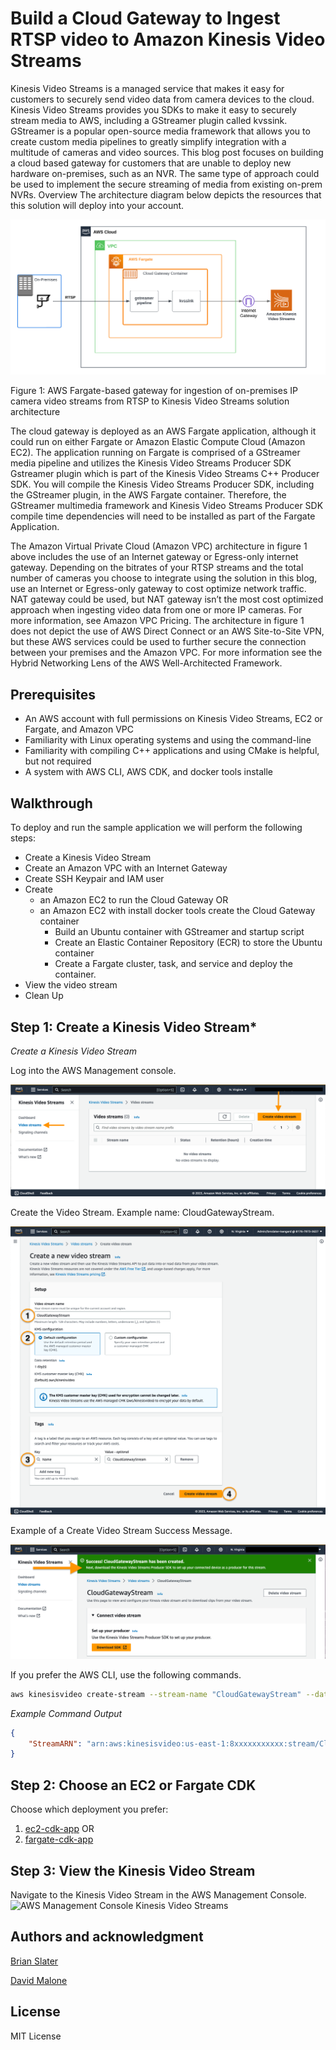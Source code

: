 # Build a Cloud Gateway to Ingest RTSP video to Amazon Kinesis Video Streams

 
Kinesis Video Streams is a managed service that makes it easy for customers to securely send video data from camera devices to the cloud. Kinesis Video Streams provides you SDKs to make it easy to securely stream media to AWS, including a GStreamer plugin called kvssink. GStreamer is a popular open-source media framework that allows you to create custom media pipelines to greatly simplify integration with a multitude of cameras and video sources. This blog post focuses on building a cloud based gateway for customers that are unable to deploy new hardware on-premises, such as an NVR. The same type of approach could be used to implement the secure streaming of media from existing on-prem NVRs.
Overview
The architecture diagram below depicts the resources that this solution will deploy into your account. 


![Figure1: Architecture](./Kinesis-CloudGateway-Architecture.png) 
 
Figure 1: AWS Fargate-based gateway for ingestion of on-premises IP camera video streams from RTSP to Kinesis Video Streams solution architecture


The cloud gateway is deployed as an AWS Fargate application, although it could run on either Fargate or Amazon Elastic Compute Cloud (Amazon EC2). The application running on Fargate is comprised of a GStreamer media pipeline and utilizes the Kinesis Video Streams Producer SDK Gstreamer plugin which is part of the Kinesis Video Streams C++ Producer SDK. You will compile the Kinesis Video Streams Producer SDK, including the GStreamer plugin, in the AWS Fargate container. Therefore, the GStreamer multimedia framework and Kinesis Video Streams Producer SDK compile time dependencies will need to be installed as part of the Fargate Application. 

The Amazon Virtual Private Cloud (Amazon VPC) architecture in figure 1 above includes the use of an Internet gateway or Egress-only internet gateway. Depending on the bitrates of your RTSP streams and the total number of cameras you choose to integrate using the solution in this blog, use an Internet or Egress-only gateway to cost optimize network traffic. NAT gateway could be used, but NAT gateway isn’t the most cost optimized approach when ingesting video data from one or more IP cameras. For more information, see Amazon VPC Pricing. 
The architecture in figure 1 does not depict the use of AWS Direct Connect or an AWS Site-to-Site VPN, but these AWS services could be used to further secure the connection between your premises and the Amazon VPC. For more information see the Hybrid Networking Lens of the AWS Well-Architected Framework. 

## Prerequisites

*	An AWS account with full permissions on Kinesis Video Streams, EC2 or Fargate, and Amazon VPC
*	Familiarity with Linux operating systems and using the command-line 
*	Familiarity with compiling C++ applications and using CMake is helpful, but not required
*	A system with AWS CLI, AWS CDK, and docker tools installe 

## Walkthrough
 
To deploy and run the sample application we will perform the following steps:

* Create a Kinesis Video Stream
* Create an Amazon VPC with an Internet Gateway
* Create SSH Keypair and IAM user
* Create 
    * an Amazon EC2 to run the Cloud Gateway 
        OR
    * an Amazon EC2 with  install docker tools create the Cloud Gateway container 
        * Build an Ubuntu container with GStreamer and startup script
        * Create an Elastic Container Repository (ECR) to store the Ubuntu container
        * Create a Fargate cluster, task, and service and deploy the container. 
* View the video stream
* Clean Up



## Step 1: Create a Kinesis Video Stream*

*Create a Kinesis Video Stream*

Log into the AWS Management console.

![AWS Management Console Kinesis Video Streams](./AWSManagementConsoleKVS.png) 

Create the Video Stream. Example name: CloudGatewayStream.

![AWS Management Console Kinesis Video Streams - Create Stream](./AWSManagementConsoleKVSCreateStream.png) 

Example of a Create Video Stream Success Message.

![AWS Management Console Kinesis Video Streams - Create Stream Success](./AWSManagementConsoleKVSCreateSuccess.png) 
  

 If you prefer the AWS CLI, use the following commands.

```bash
aws kinesisvideo create-stream --stream-name "CloudGatewayStream" --data-retention-in-hours "24" --region us-east-1
```

*Example Command Output*
```json
{
    "StreamARN": "arn:aws:kinesisvideo:us-east-1:8xxxxxxxxxxx:stream/CloudGatewayStream/1682603XXXXXX"
}
```

## Step 2: Choose an EC2 or Fargate CDK

Choose which deployment you prefer:
1. <a href="https://github.com/aws-samples/cloud-gateway-for-amazon-kinesis-video-streams/blob/main/ec2-cdk-app/README.md">ec2-cdk-app</a>
OR 
2. <a href="https://github.com/aws-samples/cloud-gateway-for-amazon-kinesis-video-streams/blob/main/fargate-cdk-app/README.md">fargate-cdk-app</a>

## Step 3: View the Kinesis Video Stream

Navigate to the Kinesis Video Stream in the AWS Management Console. 
![AWS Management Console Kinesis Video Streams](./CloudGatewayStream.png) 

## Authors and acknowledgment
[Brian Slater](https://github.com/bmslater)

[David Malone](https://github.com/dave-malone)

## License
MIT License

